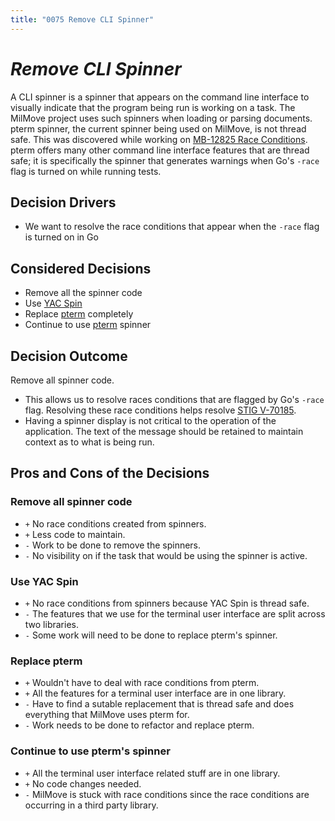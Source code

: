 ```yaml
---
title: "0075 Remove CLI Spinner"
---
```


# _Remove CLI Spinner_

A CLI spinner is a spinner that appears on the command line interface to visually indicate that the program being run is working on a task.
The MilMove project uses such spinners when loading or parsing documents. pterm spinner, the current spinner being used on MilMove, is not thread safe. This was discovered while working on [MB-12825 Race Conditions](ttps://dp3.atlassian.net/browse/MB-12825). pterm offers many other command line interface features that are thread safe; it is specifically the spinner that generates warnings when Go's `-race` flag is turned on while running tests.

## Decision Drivers

- We want to resolve the race conditions that appear when the `-race` flag is turned on in Go

## Considered Decisions

- Remove all the spinner code
- Use [YAC Spin](https://github.com/theckman/yacspin)
- Replace [pterm](https://github.com/pterm/pterm) completely
- Continue to use [pterm](https://github.com/pterm/pterm) spinner

## Decision Outcome

Remove all spinner code.

- This allows us to resolve races conditions that are flagged by Go's `-race` flag. Resolving these race conditions helps resolve [STIG V-70185](https://www.stigviewer.com/stig/application_security_and_development/2018-12-24/finding/V-70185).
- Having a spinner display is not critical to the operation of the application. The text of the message should be retained to maintain context as to what is being run.

## Pros and Cons of the Decisions

### Remove all spinner code

- `+` No race conditions created from spinners.
- `+` Less code to maintain.
- `-` Work to be done to remove the spinners.
- `-` No visibility on if the task that would be using the spinner is active.

### Use YAC Spin

- `+` No race conditions from spinners because YAC Spin is thread safe.
- `-` The features that we use for the terminal user interface are split across two libraries.
- `-` Some work will need to be done to replace pterm's spinner.

### Replace pterm

- `+` Wouldn't have to deal with race conditions from pterm.
- `+` All the features for a terminal user interface are in one library.
- `-` Have to find a sutable replacement that is thread safe and does everything that MilMove uses pterm for.
- `-` Work needs to be done to refactor and replace pterm.

### Continue to use pterm's spinner

- `+` All the terminal user interface related stuff are in one library.
- `+` No code changes needed.
- `-` MilMove is stuck with race conditions since the race conditions are occurring in a third party library.
